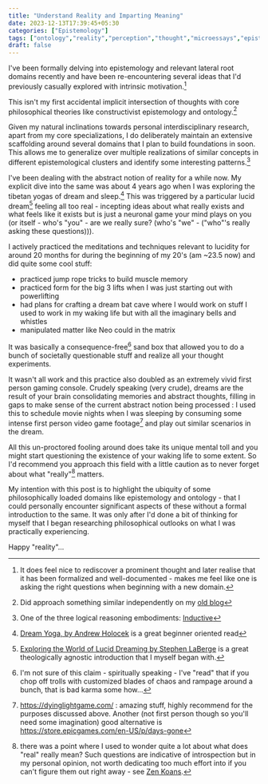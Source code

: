 ```yaml
---
title: "Understand Reality and Imparting Meaning"
date: 2023-12-13T17:39:45+05:30
categories: ["Epistemology"]
tags: ["ontology","reality","perception","thought","microessays","epistemology","dreams","lucidity"]
draft: false
---
```


I've been formally delving into epistemology and relevant lateral root
domains recently and have been re-encountering several ideas that I'd
previously casually explored with intrinsic motivation.[^1]  

This isn't my first accidental implicit intersection of thoughts with
core philosophical theories like constructivist epistemology and
ontology.[^2]  

Given my natural inclinations towards personal interdisciplinary
research, apart from my core specializations, I do deliberately maintain an
extensive scaffolding around several domains that I plan to build
foundations in soon. This allows me to generalize over multiple
realizations of similar concepts in different epistemological clusters
and identify some interesting patterns.[^3]  

I've been dealing with the abstract notion of reality for a while
now. My explicit dive into the same was about 4 years ago when I was
exploring the tibetan yogas of dream and sleep.[^4] This was triggered
by a particular lucid dream[^5] feeling all too real - incepting ideas about
what really exists and what feels like it exists but is just a
neuronal game your mind plays on you (or itself - who's "you" - are we
really sure? (who's "we" - ("who"'s really asking these questions))).  

I actively practiced the meditations and techniques relevant to
lucidity for around 20 months for during the beginning of my 20's (am
~23.5 now) and
did quite some cool stuff:  
 - practiced jump rope tricks to build muscle memory
 - practiced form for the big 3 lifts when I was just starting out with powerlifting
 - had plans for crafting a dream bat cave where I would work on stuff
   I used to work in my waking life but with all the imaginary bells
   and whistles
 - manipulated matter like Neo could in the matrix
 
It was basically a consequence-free[^6] sand box that allowed you to do a bunch of societally questionable
stuff and realize all your thought experiments.  

It wasn't all work and this practice also doubled as an extremely
vivid first person gaming console. Crudely speaking (very crude),
dreams are the result of your brain consolidating memories and
abstract thoughts, filling in gaps to make sense of the current
abstract notion being processed : I used this to schedule movie nights
when I was sleeping by consuming some intense first person video game
footage[^7] and play out similar scenarios in the dream.  

All this un-proctored fooling around does take its unique mental toll and you might start
questioning the existence of your waking life to some extent. So I'd
recommend you approach this field with a little caution as to never
forget about what "really"[^8] matters.  

My intention with this post is to highlight the ubiquity of some
philosophically loaded domains like epistemology and ontology - that I
could personally encounter significant aspects of these without a
formal introduction to the same. It was only after I'd done a bit of
thinking for myself that I began researching philosophical outlooks on
what I was practically experiencing.  

Happy "reality"...  

[^1]: It does feel nice to rediscover a prominent thought and later realise that it has been formalized and well-documented - makes me feel like one is asking the right questions when beginning with a new domain.

[^2]: Did approach something similar independently on my [old blog](https://github.com/rajp152k/19-22_archive/blob/bb2ab69da74f4cf79fb5db1cc9ea3b299c739c07/_posts/observations/2022-01-23-agnostic-perspectivism-index.md#L108)

[^3]: One of the three logical reasoning embodiments: [Inductive](https://buffer.thebitmage.com/sitemap?stack=%2F20231207174633-logical_reasoning.html#org8f91eae)

[^4]:[Dream Yoga, by Andrew Holocek](https://www.goodreads.com/en/book/show/26485097) is a great beginner oriented read

[^5]:[Exploring the World of Lucid Dreaming by Stephen LaBerge](https://www.goodreads.com/en/book/show/316781) is a great theologically agnostic introduction that I myself began with.

[^6]: I'm not sure of this claim - spiritually speaking - I've "read" that if you chop off trolls with customized blades of chaos and rampage around a bunch, that is bad karma some how...

[^7]: <https://dyinglightgame.com/> : amazing stuff, highly recommend
    for the purposes discussed above. Another (not first person though
    so you'll need some imagination) good alternative is <https://store.epicgames.com/en-US/p/days-gone>

[^8]: there was a point where I used to wonder quite a lot about what does "real" really mean? Such questions are indicative of introspection but in my personal opinion, not worth dedicating too much effort into if you can't figure them out right away - see [Zen Koans](https://plato.stanford.edu/entries/japanese-zen/).
